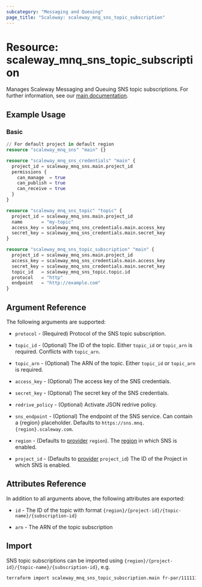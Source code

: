 ```yaml
---
subcategory: "Messaging and Queuing"
page_title: "Scaleway: scaleway_mnq_sns_topic_subscription"
---
```


# Resource: scaleway_mnq_sns_topic_subscription

Manages Scaleway Messaging and Queuing SNS topic subscriptions.
For further information, see
our [main documentation](https://www.scaleway.com/en/docs/messaging/reference-content/sns-overview/).

## Example Usage

### Basic

```terraform
// For default project in default region
resource "scaleway_mnq_sns" "main" {}

resource "scaleway_mnq_sns_credentials" "main" {
  project_id = scaleway_mnq_sns.main.project_id
  permissions {
    can_manage  = true
    can_publish = true
    can_receive = true
  }
}

resource "scaleway_mnq_sns_topic" "topic" {
  project_id = scaleway_mnq_sns.main.project_id
  name       = "my-topic"
  access_key = scaleway_mnq_sns_credentials.main.access_key
  secret_key = scaleway_mnq_sns_credentials.main.secret_key
}

resource "scaleway_mnq_sns_topic_subscription" "main" {
  project_id = scaleway_mnq_sns.main.project_id
  access_key = scaleway_mnq_sns_credentials.main.access_key
  secret_key = scaleway_mnq_sns_credentials.main.secret_key
  topic_id   = scaleway_mnq_sns_topic.topic.id
  protocol   = "http"
  endpoint   = "http://example.com"
}
```

## Argument Reference

The following arguments are supported:


- `protocol` - (Required) Protocol of the SNS topic subscription.

- `topic_id` - (Optional) The ID of the topic. Either `topic_id` or `topic_arn` is required. Conflicts with `topic_arn`.

- `topic_arn` - (Optional) The ARN of the topic. Either `topic_id` or `topic_arn` is required.

- `access_key` - (Optional) The access key of the SNS credentials.

- `secret_key` - (Optional) The secret key of the SNS credentials.

- `redrive_policy` - (Optional) Activate JSON redrive policy.

- `sns_endpoint` - (Optional) The endpoint of the SNS service. Can contain a {region} placeholder. Defaults to `https://sns.mnq.{region}.scaleway.com`.

- `region` - (Defaults to [provider](../index.md#arguments-reference) `region`). The [region](../guides/regions_and_zones.md#regions)
  in which SNS is enabled.

- `project_id` - (Defaults to [provider](../index.md#arguments-reference) `project_id`) The ID of the Project in which SNS is enabled.

## Attributes Reference

In addition to all arguments above, the following attributes are exported:

- `id` - The ID of the topic with format `{region}/{project-id}/{topic-name}/{subscription-id}`

- `arn` - The ARN of the topic subscription

## Import

SNS topic subscriptions can be imported using `{region}/{project-id}/{topic-name}/{subscription-id}`, e.g.

```bash
terraform import scaleway_mnq_sns_topic_subscription.main fr-par/11111111111111111111111111111111/my-topic/11111111111111111111111111111111
```
